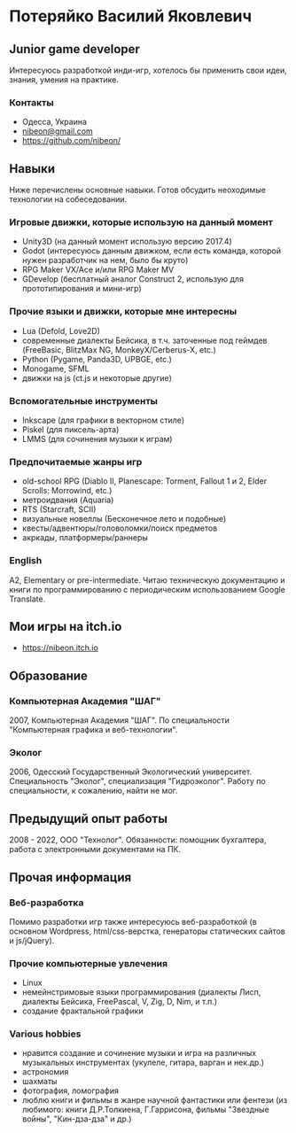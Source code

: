 # Потеряйко Василий Яковлевич
## Junior game developer

Интересуюсь разработкой инди-игр, хотелось бы применить свои идеи, знания, умения на практике.

### Контакты
- Одесса, Украина
- nibeon@gmail.com
- https://github.com/nibeon/

## Навыки

Ниже перечислены основные навыки. Готов обсудить неоходимые технологии на собеседовании.

### Игровые движки, которые использую на данный момент
- Unity3D (на данный момент использую версию 2017.4)
- Godot (интересуюсь данным движком, если есть команда, которой нужен разработчик на нем, было бы круто)
- RPG Maker VX/Ace и/или RPG Maker MV
- GDevelop (бесплатный аналог Construct 2, использую для прототипирования и мини-игр)

### Прочие языки и движки, которые мне интересны
- Lua (Defold, Love2D)
- современные диалекты Бейсика, в т.ч. заточенные под геймдев (FreeBasic, BlitzMax NG, MonkeyX/Cerberus-X, etc.)
- Python (Pygame, Panda3D, UPBGE, etc.)
- Monogame, SFML
- движки на js (ct.js и некоторые другие)

### Вспомогательные инструменты 
- Inkscape (для графики в векторном стиле)
- Piskel (для пиксель-арта)
- LMMS (для сочинения музыки к играм)

### Предпочитаемые жанры игр

- old-school RPG (Diablo II, Planescape: Torment, Fallout 1 и 2, Elder Scrolls: Morrowind, etc.)
- метроидвания (Aquaria)
- RTS (Starcraft, SCII)
- визуальные новеллы (Бесконечное лето и подобные)
- квесты/адвентюры/головоломки/поиск предметов
- акркады, платформеры/раннеры

### English
A2, Elementary or pre-intermediate. Читаю техническую документацию и книги по программированию с периодическим использованием Google Translate.

## Мои игры на itch.io
- https://nibeon.itch.io

## Образование

### Компьютерная Академия "ШАГ"
2007, Компьютерная Академия "ШАГ". По специальности "Компьютерная графика и веб-технологии".

### Эколог
2006, Одесский Государственный Экологический университет. Специальность "Эколог", специализация "Гидроэколог". Работу по специальности, к сожалению, найти не мог.

## Предыдущий опыт работы
2008 - 2022, ООО "Технолог". 
Обязанности: помощник бухгалтера, работа с электронными документами на ПК.

## Прочая информация

### Веб-разработка

Помимо разработки игр также интересуюсь веб-разработкой (в основном Wordpress, html/css-верстка, генераторы статических сайтов и js/jQuery).

### Прочие компьютерные увлечения

- Linux
- немейнстримовые языки программирования (диалекты Лисп, диалекты Бейсика, FreePascal, V, Zig, D, Nim, и т.п.)
- создание фрактальной графики


### Various hobbies

- нравится создание и сочинение музыки и игра на различных музыкальных инструментах (укулеле, гитара, варган и нек.др.)
- астрономия
- шахматы
- фотография, ломография
- люблю книги и фильмы в жанре научной фантастики или фентези (из любимого: книги Д.Р.Толкиена, Г.Гаррисона, фильмы "Звездные войны", "Кин-дза-дза" и др.)